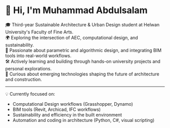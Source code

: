 # 👋 Hi, I'm Muhammad Abdulsalam

🎓 Third-year Sustainable Architecture & Urban Design student at Helwan University's Faculty of Fine Arts.  
🌍 Exploring the intersection of AEC, computational design, and sustainability.  
🧱 Passionate about parametric and algorithmic design, and integrating BIM tools into real-world workflows.  
🛠️ Actively learning and building through hands-on university projects and personal explorations.  
🚀 Curious about emerging technologies shaping the future of architecture and construction.

---

💡 Currently focused on:
- Computational Design workflows (Grasshopper, Dynamo)
- BIM tools (Revit, Archicad, IFC workflows)
- Sustainability and efficiency in the built environment
- Automation and coding in architecture (Python, C#, visual scripting)

